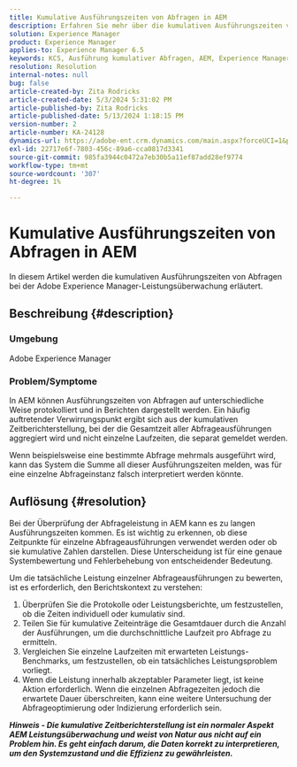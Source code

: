 ```yaml
---
title: Kumulative Ausführungszeiten von Abfragen in AEM
description: Erfahren Sie mehr über die kumulativen Ausführungszeiten von Abfragen in der Leistungsüberwachung von Adobe Experience Manager.
solution: Experience Manager
product: Experience Manager
applies-to: Experience Manager 6.5
keywords: KCS, Ausführung kumulativer Abfragen, AEM, Experience Manager
resolution: Resolution
internal-notes: null
bug: false
article-created-by: Zita Rodricks
article-created-date: 5/3/2024 5:31:02 PM
article-published-by: Zita Rodricks
article-published-date: 5/13/2024 1:18:15 PM
version-number: 2
article-number: KA-24128
dynamics-url: https://adobe-ent.crm.dynamics.com/main.aspx?forceUCI=1&pagetype=entityrecord&etn=knowledgearticle&id=afe803e6-7209-ef11-9f8a-6045bd026dc7
exl-id: 22717e6f-7803-456c-89a6-cca0817d3341
source-git-commit: 985fa3944c0472a7eb30b5a11ef87add28ef9774
workflow-type: tm+mt
source-wordcount: '307'
ht-degree: 1%

---
```


# Kumulative Ausführungszeiten von Abfragen in AEM


In diesem Artikel werden die kumulativen Ausführungszeiten von Abfragen bei der Adobe Experience Manager-Leistungsüberwachung erläutert.

## Beschreibung {#description}


### Umgebung

Adobe Experience Manager



### Problem/Symptome

In AEM können Ausführungszeiten von Abfragen auf unterschiedliche Weise protokolliert und in Berichten dargestellt werden. Ein häufig auftretender Verwirrungspunkt ergibt sich aus der kumulativen Zeitberichterstellung, bei der die Gesamtzeit aller Abfrageausführungen aggregiert wird und nicht einzelne Laufzeiten, die separat gemeldet werden.

Wenn beispielsweise eine bestimmte Abfrage mehrmals ausgeführt wird, kann das System die Summe all dieser Ausführungszeiten melden, was für eine einzelne Abfrageinstanz falsch interpretiert werden könnte.


## Auflösung {#resolution}


Bei der Überprüfung der Abfrageleistung in AEM kann es zu langen Ausführungszeiten kommen. Es ist wichtig zu erkennen, ob diese Zeitpunkte für einzelne Abfrageausführungen verwendet werden oder ob sie kumulative Zahlen darstellen. Diese Unterscheidung ist für eine genaue Systembewertung und Fehlerbehebung von entscheidender Bedeutung.

Um die tatsächliche Leistung einzelner Abfrageausführungen zu bewerten, ist es erforderlich, den Berichtskontext zu verstehen:

1. Überprüfen Sie die Protokolle oder Leistungsberichte, um festzustellen, ob die Zeiten individuell oder kumulativ sind.
2. Teilen Sie für kumulative Zeiteinträge die Gesamtdauer durch die Anzahl der Ausführungen, um die durchschnittliche Laufzeit pro Abfrage zu ermitteln.
3. Vergleichen Sie einzelne Laufzeiten mit erwarteten Leistungs-Benchmarks, um festzustellen, ob ein tatsächliches Leistungsproblem vorliegt.
4. Wenn die Leistung innerhalb akzeptabler Parameter liegt, ist keine Aktion erforderlich. Wenn die einzelnen Abfragezeiten jedoch die erwartete Dauer überschreiten, kann eine weitere Untersuchung der Abfrageoptimierung oder Indizierung erforderlich sein.


<b>*Hinweis - Die kumulative Zeitberichterstellung ist ein normaler Aspekt AEM Leistungsüberwachung und weist von Natur aus nicht auf ein Problem hin. Es geht einfach darum, die Daten korrekt zu interpretieren, um den Systemzustand und die Effizienz zu gewährleisten.</b>*
